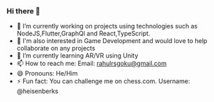 ### Hi there 👋


- 🔭 I’m currently working on projects using technologies such as  NodeJS,Flutter,GraphQl and React,TypeScript.
- 🔭 I'm also interested in Game Development and would love to help collaborate on any projects
- 🌱 I’m currently learning AR/VR using Unity
- 📫 How to reach me: Email: rahulrsgoku@gmail.com
- 😄 Pronouns: He/Him
- ⚡ Fun fact: You can challenge me on chess.com. Username: @heisenberks

<!--
**rrsrahul/rrsrahul** is a ✨ _special_ ✨ repository because its `README.md` (this file) appears on your GitHub profile.

Here are some ideas to get you started:

- 🔭 I’m currently working on projects using technologies such as  NodeJS,Flutter,GraphQl and React,TypeScript.
- 🔭 I'm also interested in Game Development and would love to help collaborate on any projects
- 🌱 I’m currently learning AR/VR using Unity
- 📫 How to reach me: Email: rahulrsgoku@gmail.com
- 😄 Pronouns: He/Him
- ⚡ Fun fact: You can challenge me on chess.com. Username: @heisenberks
-->

